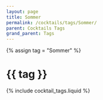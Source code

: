 ```yaml
---
layout: page
title: Sommer
permalink: /cocktails/tags/Sommer/
parent: Cocktails Tags
grand_parent: Tags
---
```

{% assign tag = "Sommer" %}
# {{ tag }}
{% include cocktail_tags.liquid %}